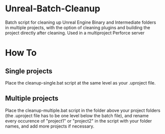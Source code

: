 # Unreal-Batch-Cleanup
Batch script for cleaning up Unreal Engine Binary and Intermediate folders in multiple projects, with the option of cleaning plugins and building the project directly after cleaning. Used in a multiproject Perforce server

# How To
## Single projects
Place the cleanup-single.bat script at the same level as your .uproject file.
## Multiple projects
Place the cleanup-multiple.bat script in the folder above your project folders (the .uproject file has to be one level below the batch file), and rename every occurence of "project1" or "project2" in the script with your folder names, and add more projects if necessary. 

